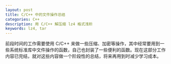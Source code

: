 ```yaml
---
layout: post
title: C/C++ 中的文件操作总结
categories: C++
description: 用 C/C++ 解压缩 lz4 格式浅析
keywords: lz4, tar
---
```


前段时间的工作需要使用 C/C++ 来做一些压缩、加密等操作，其中经常要用到一些系统标准库中文件操作的函数，自己也封装了一些便利的函数。现在这部分工作内容已完结，就对这些内容做一个阶段性的总结，将来再用到时减少学习成本。